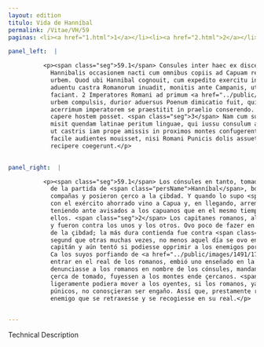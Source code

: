 ```yaml
---
layout: edition
titulo: Vida de Hanníbal
permalink: /Vitae/VH/59
paginas: <li><a href="1.html">1</a></li><li><a href="2.html">2</a></li><li><a href="3.html">3</a></li><li><a href="4.html">4</a></li><li><a href="5.html">5</a></li><li><a href="6.html">6</a></li><li><a href="7.html">7</a></li><li><a href="8.html">8</a></li><li><a href="9.html">9</a></li><li><a href="10.html">10</a></li><li><a href="11.html">11</a></li><li><a href="12.html">12</a></li><li><a href="13.html">13</a></li><li><a href="14.html">14</a></li><li><a href="15.html">15</a></li><li><a href="16.html">16</a></li><li><a href="17.html">17</a></li><li><a href="18.html">18</a></li><li><a href="19.html">19</a></li><li><a href="20.html">20</a></li><li><a href="21.html">21</a></li><li><a href="22.html">22</a></li><li><a href="23.html">23</a></li><li><a href="24.html">24</a></li><li><a href="25.html">25</a></li><li><a href="26.html">26</a></li><li><a href="27.html">27</a></li><li><a href="28.html">28</a></li><li><a href="29.html">29</a></li><li><a href="30.html">30</a></li><li><a href="31.html">31</a></li><li><a href="32.html">32</a></li><li><a href="33.html">33</a></li><li><a href="34.html">34</a></li><li><a href="35.html">35</a></li><li><a href="36.html">36</a></li><li><a href="37.html">37</a></li><li><a href="38.html">38</a></li><li><a href="39.html">39</a></li><li><a href="40.html">40</a></li><li><a href="41.html">41</a></li><li><a href="42.html">42</a></li><li><a href="43.html">43</a></li><li><a href="44.html">44</a></li><li><a href="45.html">45</a></li><li><a href="46.html">46</a></li><li><a href="47.html">47</a></li><li><a href="48.html">48</a></li><li><a href="49.html">49</a></li><li><a href="50.html">50</a></li><li><a href="51.html">51</a></li><li><a href="52.html">52</a></li><li><a href="53.html">53</a></li><li><a href="54.html">54</a></li><li><a href="55.html">55</a></li><li><a href="56.html">56</a></li><li><a href="57.html">57</a></li><li><a href="58.html">58</a></li><li><a href="59.html">59</a></li><li><a href="60.html">60</a></li><li><a href="61.html">61</a></li><li><a href="62.html">62</a></li><li><a href="63.html">63</a></li><li><a href="64.html">64</a></li><li><a href="65.html">65</a></li><li><a href="66.html">66</a></li><li><a href="67.html">67</a></li><li><a href="68.html">68</a></li><li><a href="69.html">69</a></li><li><a href="70.html">70</a></li><li><a href="71.html">71</a></li><li><a href="72.html">72</a></li><li><a href="73.html">73</a></li><li><a href="74.html">74</a></li><li><a href="75.html">75</a></li><li><a href="76.html">76</a></li><li><a href="77.html">77</a></li><li><a href="78.html">78</a></li><li><a href="79.html">79</a></li><li><a href="80.html">80</a></li><li><a href="81.html">81</a></li><li><a href="82.html">82</a></li><li><a href="83.html">83</a></li><li><a href="84.html">84</a></li><li><a href="85.html">85</a></li><li><a href="86.html">86</a></li><li><a href="87.html">87</a></li><li><a href="88.html">88</a></li><li><a href="89.html">89</a></li><li><a href="90.html">90</a></li><li><a href="91.html">91</a></li><li><a href="92.html">92</a></li><li><a href="93.html">93</a></li><li><a href="94.html">94</a></li><li><a href="95.html">95</a></li><li><a href="96.html">96</a></li>

panel_left:  |

          <p><span class="seg">59.1</span> Consules inter haec ex discessu
            Hannibalis occasionem nacti cum omnibus copiis ad Capuam redeuntes undique cinxerunt
            urbem. Quod ubi Hannibal cognouit, cum expedito exercitu in Campaniam profectus, primo
            aduentu castra Romanorum inuadit, monitis ante Campanis, ut eodem tempore eruptionem
            faciant. 2 Imperatores Romani ad primum <a href="../public/images/1478/117r.jpg" target="new"><img class="facs" src="https://alfonsodepalencia.github.io/Vitae/public/images/facs_icon.jpg"/></a>[117r] <span class="tooltip">tumultum<span class="tooltiptext">tumulum <span class="siglas">U</span> </span></span> hostium partitis inter se copiis obuiam progrediuntur. Campanis nullo negocio in
            urbem compulsis, durior aduersus Poenum dimicatio fuit, qui cum alias saepe tum eo die
            acerrimum imperatorem se praestitit in praelio conserendo. Tentauit etiam siqua fallacia
            capere hostem posset. <span class="seg">3</span> Nam cum sui 10 castra Romanorum irrumpere conarentur,
            misit quendam latinae peritum linguae, qui iussu consulum alta uoce denuntiaret Romanis,
            ut castris iam prope amissis in proximos montes confugerent. <span class="seg">4</span> Vox inopinata
            facile audientes mouisset, nisi Romani Punicis dolis assueti <span class="tooltip">cognouissent fraudem<span class="tooltiptext">fraudem cogniuissent <span class="siglas">M</span> </span></span>. Itaque celeriter se inuicem confirmantes hostem pedem referre seque in castra
            recipere coegerunt.</p>
        

panel_right:  |

          <p><span class="seg">59.1</span> Los cónsules en tanto, tomada occasión
            de la partida de <span class="persName">Hanníbal</span>, bolvieron sobre Capua con todas las
            compañas y posieron çerco a la çibdad. Y quando lo supo <span class="persName">Hanníbal</span>,
            con el exército ahorrado vino a Capua y, en llegando, arremetió al real de los romanos
            teniendo ante avisados a los capuanos que en el mesmo tiempo saliessen a pelear contra
            ellos. <span class="seg">2</span> Los capitanes romanos, al primer rebate, partieron entre sí la gente
            y fueron contra los unos y los otros. Ovo poco de fazer en ençerrar los capuanos dentro
            de la çibdad; la más dura contienda fue contra <span class="persName">Hanníbal</span>, el qual,
            segund que otras muchas vezes, no menos aquel día se ovo en la batalla como muy áspero
            capitán y aún tentó si podiesse opprimir a los enemigos por algund engaño. <span class="seg">3</span>
            Ca los suyos porfiando de <a href="../public/images/1491/175v.png" target="new"><img class="facs" src="https://alfonsodepalencia.github.io/Vitae/public/images/facs_icon.jpg"/></a>[175v,b]
            entrar en el real de los romanos, embió uno enseñado en la lengua latina que a alta boz
            denunciasse a los romanos en nombre de los cónsules, mandando que, pues el real era ya
            çerca de tomado, fuyessen a los montes ende çercanos. <span class="seg">4</span> La boz assí súbita
            ligeramente podiera mover a los oyentes, si los romanos, ya acostumbrados a los engaños
            púnicos, no conosçieran ser engaño. Assí que, prestamente refirmando, se costriñieron al
            enemigo que se retraxesse y se recogiesse en su real.</p>
        

---
```


Technical Description 